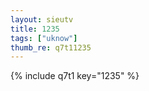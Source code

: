 ```yaml
--- 
layout: sieutv
title: 1235
tags: ["uknow"]
thumb_re: q7t11235
---
```

{% include q7t1 key="1235" %} 
